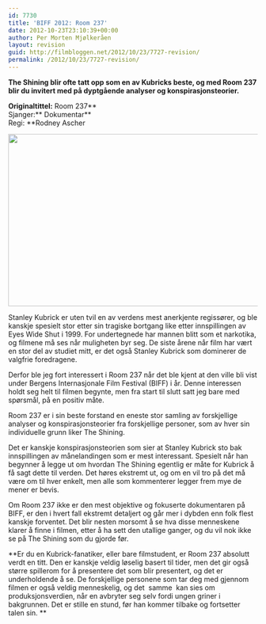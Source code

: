 ```yaml
---
id: 7730
title: 'BIFF 2012: Room 237'
date: 2012-10-23T23:10:39+00:00
author: Per Morten Mjølkeråen
layout: revision
guid: http://filmbloggen.net/2012/10/23/7727-revision/
permalink: /2012/10/23/7727-revision/
---
```

**The Shining blir ofte tatt opp som en av Kubricks beste, og med Room 237 blir du invitert med på dyptgående analyser og konspirasjonsteorier.** 

**Originaltittel:** Room 237**  
Sjanger:** Dokumentar**  
Regi: **Rodney Ascher

<a href="http://filmbloggen.net/?attachment_id=7729" rel="attachment wp-att-7729"><img class="alignnone size-large wp-image-7729" src="http://filmbloggen.net/wp-content/uploads//2012/10/bild-room-237-620x348.jpg" alt="" width="620" height="348" /></a>

Stanley Kubrick er uten tvil en av verdens mest anerkjente regissører, og ble kanskje spesielt stor etter sin tragiske bortgang like etter innspillingen av Eyes Wide Shut i 1999. For undertegnede har mannen blitt som et narkotika, og filmene må ses når muligheten byr seg. De siste årene når film har vært en stor del av studiet mitt, er det også Stanley Kubrick som dominerer de valgfrie foredragene.

Derfor ble jeg fort interessert i Room 237 når det ble kjent at den ville bli vist under Bergens Internasjonale Film Festival (BIFF) i år. Denne interessen holdt seg helt til filmen begynte, men fra start til slutt satt jeg bare med spørsmål, på en positiv måte.

Room 237 er i sin beste forstand en eneste stor samling av forskjellige analyser og konspirasjonsteorier fra forskjellige personer, som av hver sin individuelle grunn liker The Shining.

Det er kanskje konspirasjonsteorien som sier at Stanley Kubrick sto bak innspillingen av månelandingen som er mest interessant. Spesielt når han begynner å legge ut om hvordan The Shining egentlig er måte for Kubrick å få sagt dette til verden. Det høres ekstremt ut, og om en vil tro på det må være om til hver enkelt, men alle som kommenterer legger frem mye de mener er bevis.

Om Room 237 ikke er den mest objektive og fokuserte dokumentaren på BIFF, er den i hvert fall ekstremt detaljert og går mer i dybden enn folk flest kanskje forventet. Det blir nesten morsomt å se hva disse menneskene klarer å finne i filmen, etter å ha sett den utallige ganger, og du vil nok ikke se på The Shining som du gjorde før.

**Er du en Kubrick-fanatiker, eller bare filmstudent, er Room 237 absolutt verdt en titt. Den er kanskje veldig løselig basert til tider, men det gir også større spillerom for å presentere det som blir presentert, og det er underholdende å se. De forskjellige personene som tar deg med gjennom filmen er også veldig menneskelig, og det  samme  kan sies om produksjonsverdien, når en avbryter seg selv fordi ungen griner i bakgrunnen. Det er stille en stund, før han kommer tilbake og fortsetter talen sin. **